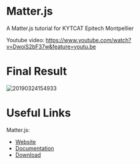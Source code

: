 # Matter.js

A Matter.js tutorial for KYTCAT Epitech Montpellier

Youtube video: https://www.youtube.com/watch?v=DwoiS2bF37w&feature=youtu.be  

# Final Result

![20190324154933](https://user-images.githubusercontent.com/44285344/54881110-c9b3de00-4e4c-11e9-87ce-787793d461d0.gif)

# Useful Links

Matter.js:
  * [Website](http://brm.io/matter-js/)  
  * [Documentation](http://brm.io/matter-js/docs/)  
  * [Download](https://github.com/liabru/matter-js#install)
